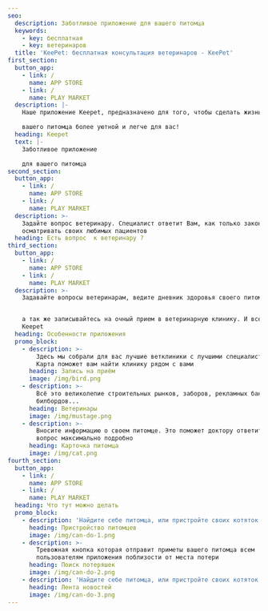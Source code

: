 ```yaml
---
seo:
  description: Заботливое приложение для вашего питомца
  keywords:
    - key: бесплатная
    - key: ветеринаров
  title: 'KeePet: бесплатная консультация ветеринаров - KeePet'
first_section:
  button_app:
    - link: /
      name: APP STORE
    - link: /
      name: PLAY MARKET
  description: |-
    Наше приложение Keepet, предназначено для того, чтобы сделать жизнь/

    вашего питомца более уютной и легче для вас!
  heading: Keepet
  text: |-
    Заботливое приложение

    для вашего питомца
second_section:
  button_app:
    - link: /
      name: APP STORE
    - link: /
      name: PLAY MARKET
  description: >-
    Задайте вопрос ветеринару. Специалист ответит Вам, как только закончит
    осматривать своих любимых пациентов
  heading: Есть вопрос  к ветеринару ?
third_section:
  button_app:
    - link: /
      name: APP STORE
    - link: /
      name: PLAY MARKET
  description: >-
    Задавайте вопросы ветеринарам, ведите дневник здоровья своего питомца,


    а так же записывайтесь на очный прием в ветеринарную клинику. И все это
    Keepet
  heading: Особенности приложения
  promo_block:
    - description: >-
        Здесь мы собрали для вас лучшие ветклиники с лучшими специалистами.
        Карта поможет вам найти клинику рядом с вами
      heading: Запись на приём
      image: /img/bird.png
    - description: >-
        Всё это великолепие строительных рынков, заборов, рекламных баннеров и
        билбордов...
      heading: Ветеринары
      image: /img/mustage.png
    - description: >-
        Вносите информацию о своем питомце. Это поможет доктору ответить на
        вопрос максимально подробно
      heading: Карточка питомца
      image: /img/cat.png
fourth_section:
  button_app:
    - link: /
      name: APP STORE
    - link: /
      name: PLAY MARKET
  heading: Что тут можно делать
  promo_block:
    - description: 'Найдите себе питомца, или пристройте своих котяток в хорошие руки'
      heading: Пристройство питомцев
      image: /img/can-do-1.png
    - description: >-
        Тревожная кнопка которая отправит приметы вашего питомца всем
        пользователям приложения поблизости от места потери
      heading: Поиск потеряшек
      image: /img/can-do-2.png
    - description: 'Найдите себе питомца, или пристройте своих котяток в хорошие руки'
      heading: Лента новостей
      image: /img/can-do-3.png
---
```


